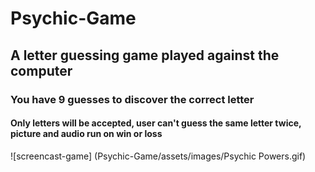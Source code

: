 # Psychic-Game
## A letter guessing game played against the computer

### You have 9 guesses to discover the correct letter

#### Only letters will be accepted, user can't guess the same letter twice, picture and audio run on win or loss


![screencast-game] 
(Psychic-Game/assets/images/Psychic Powers.gif)
      
